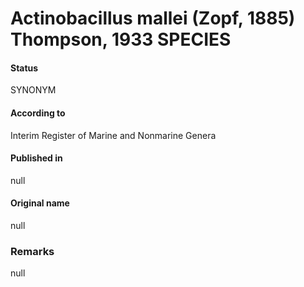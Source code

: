 # Actinobacillus mallei (Zopf, 1885) Thompson, 1933 SPECIES

#### Status
SYNONYM

#### According to
Interim Register of Marine and Nonmarine Genera

#### Published in
null

#### Original name
null

### Remarks
null